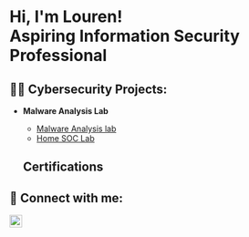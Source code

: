 <h1>Hi, I'm Louren! <br/>Aspiring Information Security Professional</a>

<h2>👨‍💻 Cybersecurity Projects:</h2>

- <b>Malware Analysis Lab</b>
  - [Malware Analysis lab](https://github.com/joshmadakor1/Algorithms-Practice)
  - [Home SOC Lab](https://github.com/lukito09/SOCLab/blob/ffd6b218d14efaa44f776858290da0104a62f472/README.md) <b></b>

 
  <h2> Certifications</h2>
    



<h2> 🤳 Connect with me:</h2>


[<img align="left" alt="JoshMadakor | LinkedIn" width="22px" src="https://cdn.jsdelivr.net/npm/simple-icons@v3/icons/linkedin.svg" />][linkedin]


[linkedin]: www.linkedin.com/in/lourensious-lukito
